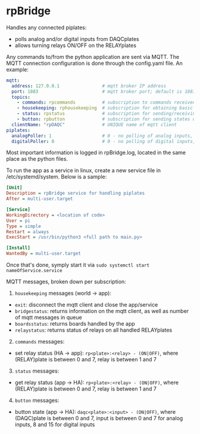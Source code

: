 # rpBridge
Handles any connected piplates:

- polls analog and/or digital inputs from DAQCplates
- allows turning relays ON/OFF on the RELAYplates

Any commands to/from the python application are sent via MQTT. The MQTT connection configuration is done through the config.yaml file. An example:

``` yaml
mqtt:
  address: 127.0.0.1                # mqtt broker IP address
  port: 1883                        # mqtt broker port; default is 1883
  topics:
    - commands: rpcommands          # subscription to commands received from HA
    - housekeeping: rphousekeeping  # subscription for obtaining basic information from the app
    - status: rpstatus              # subscription for sending/receiving status of relays on RELAYplates
    - button: rpbutton              # subscription for sending states of buttons connected to DAQCplates
  clientName: "rpDAQC"              # UNIQUE name of mqtt client
piplates:
  analogPoller: 1                   # 0 - no polling of analog inputs, 1 - poll analog inputs
  digitalPoller: 0                  # 0 - no polling of digital inputs, 1 - poll digital inputs
```

Most important information is logged in rpBridge.log, located in the same place as the python files.

To run the app as a service in linux, create a new service file in /etc/systemd/system. Below is a sample:

``` INI
[Unit]
Description = rpBridge service for handling piplates
After = multi-user.target

[Service]
WorkingDirectory = <location of code>
User = pi
Type = simple
Restart = always
ExecStart = /usr/bin/python3 <full path to main.py>

[Install]
WantedBy = multi-user.target
```

Once that's done, symply start it via ```sudo systemctl start nameOfService.service```

MQTT messages, broken down per subscription:

1. `housekeeping` messages (world → app):

- `exit`: disconnect the mqtt client and close the app/service
- `bridgestatus`: returns information on the mqtt client, as well as number of mqtt messages in queue
- `boardsstatus`: returns boards handled by the app
- `relaystatus`: returns status of relays on all handled RELAYplates

2. `commands` messages:

- set relay status (HA → app): `rp<plate>:<relay> - (ON|OFF)`, where (RELAY)plate is between 0 and 7, relay is between 1 and 7
  
3. `status` messages:

- get relay status (app → HA): `rp<plate>:<relay> - (ON|OFF)`, where (RELAY)plate is between 0 and 7, relay is between 1 and 7
  
4. `button` messages:
  
- button state (app → HA): `daqc<plate>:<input> - (ON|OFF)`, where (DAQC)plate is between 0 and 7, input is between 0 and 7 for analog inputs, 8 and 15 for digital inputs
